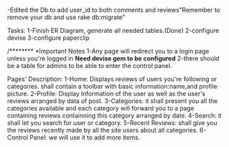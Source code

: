 
-Edited the Db to add user_id to both comments and reviews"Remember to remove your db and use rake db:migrate"

Tasks:
1-Finish ER Diagram, generate all needed tables.(Done)
2-configure devise
3-configure paperclip


/********
	*Important Notes
1-Any page will redirect you to a login page unless you're logged in
**Need devise gem to be configured**
2-there should be a table for admins to be able to enter the control panel.

Pages' Description:
1-Home:
Displays reviews of users you're following or categories.
shall contain a toolbar with basic information:name,and profile picture.
2-Profile:
Display Information of the user as well as the user's reviews arranged by data of post.
3-Categories:
it shall present you all the categories available and each category will forward you to a page containing
reviews containning this category arranged by date.
4-Search:
it shall let you search for user or category.
5-Recent Reviews:
shall give you the reviews recently made by all the site users about all categories.
6-Control Panel:
we will use it to add more items.
	
